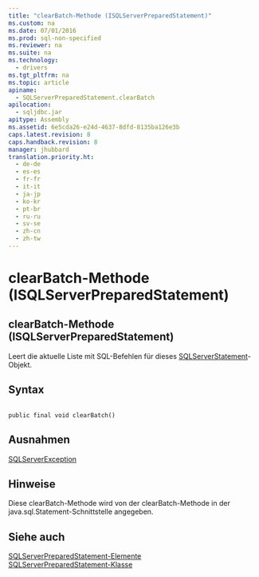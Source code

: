 ```yaml
---
title: "clearBatch-Methode (ISQLServerPreparedStatement)"
ms.custom: na
ms.date: 07/01/2016
ms.prod: sql-non-specified
ms.reviewer: na
ms.suite: na
ms.technology: 
  - drivers
ms.tgt_pltfrm: na
ms.topic: article
apiname: 
  - SQLServerPreparedStatement.clearBatch
apilocation: 
  - sqljdbc.jar
apitype: Assembly
ms.assetid: 6e5cda26-e24d-4637-8dfd-8135ba126e3b
caps.latest.revision: 8
caps.handback.revision: 8
manager: jhubbard
translation.priority.ht: 
  - de-de
  - es-es
  - fr-fr
  - it-it
  - ja-jp
  - ko-kr
  - pt-br
  - ru-ru
  - sv-se
  - zh-cn
  - zh-tw
---
```

# clearBatch-Methode (ISQLServerPreparedStatement)
    
## clearBatch\-Methode \(ISQLServerPreparedStatement\)  
 Leert die aktuelle Liste mit SQL\-Befehlen für dieses [SQLServerStatement](../content/SQLServerStatement-Class.md)\-Objekt.  
  
## Syntax  
  
```  
  
public final void clearBatch()  
```  
  
## Ausnahmen  
 [SQLServerException](../content/SQLServerException-Class.md)  
  
## Hinweise  
 Diese clearBatch\-Methode wird von der clearBatch\-Methode in der java.sql.Statement\-Schnittstelle angegeben.  
  
## Siehe auch  
 [SQLServerPreparedStatement-Elemente](../content/SQLServerPreparedStatement-Members.md)   
 [SQLServerPreparedStatement-Klasse](../content/SQLServerPreparedStatement-Class.md)  
  
  